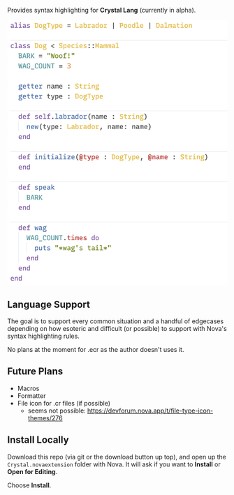 Provides syntax highlighting for **Crystal Lang** (currently in alpha).

<img width="783" alt="screenshot" src="https://raw.githubusercontent.com/edwardloveall/Crystal.novaextension/main/Images/extension/screenshot.png">

## Language Support

The goal is to support every common situation and a handful of edgecases depending on how esoteric and difficult (or possible) to support with Nova's syntax highlighting rules.

No plans at the moment for .ecr as the author doesn't uses it.

## Future Plans

* Macros
* Formatter
* File icon for .cr files (if possible)
  * seems not possible: https://devforum.nova.app/t/file-type-icon-themes/276

## Install Locally

Download this repo (via git or the download button up top), and open up the `Crystal.novaextension` folder with Nova. It will ask if you want to **Install** or **Open for Editing**.

Choose **Install**.
